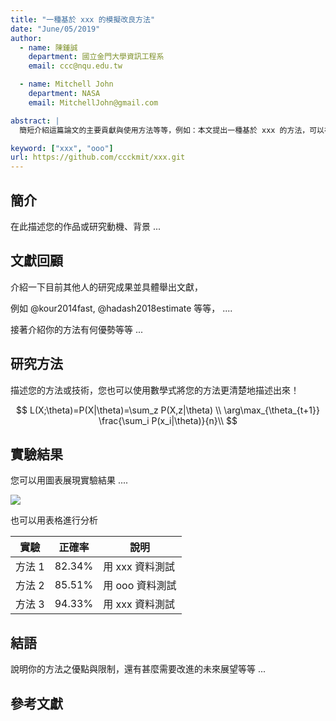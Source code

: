 ```yaml
---
title: "一種基於 xxx 的模擬改良方法"
date: "June/05/2019"
author:
  - name: 陳鍾誠
    department: 國立金門大學資訊工程系 
    email: ccc@nqu.edu.tw

  - name: Mitchell John
    department: NASA
    email: MitchellJohn@gmail.com

abstract: |
  簡短介紹這篇論文的主要貢獻與使用方法等等，例如：本文提出一種基於 xxx 的方法，可以在 ooo 的條件下進行 xxx 的模擬 .....

keyword: ["xxx", "ooo"]
url: https://github.com/ccckmit/xxx.git
---
```


## 簡介

在此描述您的作品或研究動機、背景 ...

## 文獻回顧

介紹一下目前其他人的研究成果並具體舉出文獻，

例如 @kour2014fast, @hadash2018estimate 等等， ....

接著介紹你的方法有何優勢等等 ...


## 研究方法

描述您的方法或技術，您也可以使用數學式將您的方法更清楚地描述出來！


$$
L(X;\theta)=P(X|\theta)=\sum_z P(X,z|\theta) \\
\arg\max_{\theta_{t+1}} \frac{\sum_i P(x_i|\theta)}{n}\\
$$


## 實驗結果

您可以用圖表展現實驗結果 ....

![](img/curve.png)


也可以用表格進行分析

實驗     | 正確率         | 說明
---------|--------------|------------------
方法 1   | 82.34%        | 用 xxx 資料測試
方法 2   | 85.51%        | 用 ooo 資料測試
方法 3   | 94.33%        | 用 xxx 資料測試


## 結語

說明你的方法之優點與限制，還有甚麼需要改進的未來展望等等 ...

## 參考文獻

